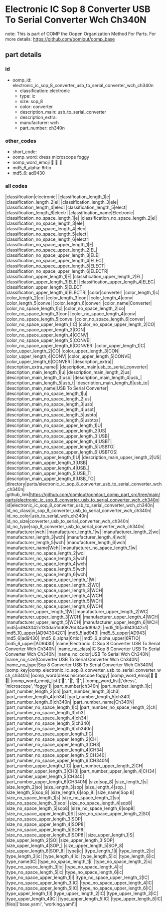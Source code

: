 # Electronic IC Sop 8 Converter USB To Serial Converter Wch Ch340N  

note: This is part of OOMP the Oopen Organization Method For Parts. For more details: https://github.com/oomlout/oomp_base

##  part details





### id
* oomp_id: electronic_ic_sop_8_converter_usb_to_serial_converter_wch_ch340n
  * classification: electronic
  * type: ic
  * size: sop_8
  * color: converter
  * description_main: usb_to_serial_converter
  * description_extra: 
  * manufacturer: wch
  * part_number: ch340n

### other_codes
* short_code: 
* oomp_word: dress microscope foggy
* oomp_word_emoji :dress: :microscope: :foggy:
* md5_6_alpha: 6rtio
* md5_6: ad9430

### all codes 
|classification|electronic|
|classification_length_1|e|
|classification_length_2|el|
|classification_length_3|ele|
|classification_length_4|elec|
|classification_length_5|elect|
|classification_length_6|electr|
|classification_name|Electronic|
|classification_no_space_length_1|e|
|classification_no_space_length_2|el|
|classification_no_space_length_3|ele|
|classification_no_space_length_4|elec|
|classification_no_space_length_5|elect|
|classification_no_space_length_6|electr|
|classification_no_space_upper_length_1|E|
|classification_no_space_upper_length_2|EL|
|classification_no_space_upper_length_3|ELE|
|classification_no_space_upper_length_4|ELEC|
|classification_no_space_upper_length_5|ELECT|
|classification_no_space_upper_length_6|ELECTR|
|classification_upper_length_1|E|
|classification_upper_length_2|EL|
|classification_upper_length_3|ELE|
|classification_upper_length_4|ELEC|
|classification_upper_length_5|ELECT|
|classification_upper_length_6|ELECTR|
|color|converter|
|color_length_1|c|
|color_length_2|co|
|color_length_3|con|
|color_length_4|conv|
|color_length_5|conve|
|color_length_6|conver|
|color_name|Converter|
|color_no_space_length_1|c|
|color_no_space_length_2|co|
|color_no_space_length_3|con|
|color_no_space_length_4|conv|
|color_no_space_length_5|conve|
|color_no_space_length_6|conver|
|color_no_space_upper_length_1|C|
|color_no_space_upper_length_2|CO|
|color_no_space_upper_length_3|CON|
|color_no_space_upper_length_4|CONV|
|color_no_space_upper_length_5|CONVE|
|color_no_space_upper_length_6|CONVER|
|color_upper_length_1|C|
|color_upper_length_2|CO|
|color_upper_length_3|CON|
|color_upper_length_4|CONV|
|color_upper_length_5|CONVE|
|color_upper_length_6|CONVER|
|description_extra||
|description_extra_name||
|description_main|usb_to_serial_converter|
|description_main_length_1|u|
|description_main_length_2|us|
|description_main_length_3|usb|
|description_main_length_4|usb_|
|description_main_length_5|usb_t|
|description_main_length_6|usb_to|
|description_main_name|USB To Serial Converter|
|description_main_no_space_length_1|u|
|description_main_no_space_length_2|us|
|description_main_no_space_length_3|usb|
|description_main_no_space_length_4|usbt|
|description_main_no_space_length_5|usbto|
|description_main_no_space_length_6|usbtos|
|description_main_no_space_upper_length_1|U|
|description_main_no_space_upper_length_2|US|
|description_main_no_space_upper_length_3|USB|
|description_main_no_space_upper_length_4|USBT|
|description_main_no_space_upper_length_5|USBTO|
|description_main_no_space_upper_length_6|USBTOS|
|description_main_upper_length_1|U|
|description_main_upper_length_2|US|
|description_main_upper_length_3|USB|
|description_main_upper_length_4|USB_|
|description_main_upper_length_5|USB_T|
|description_main_upper_length_6|USB_TO|
|directory|parts/electronic_ic_sop_8_converter_usb_to_serial_converter_wch_ch340n|
|github_link|https://github.com/oomlout/oomlout_oomp_part_src/tree/main/parts/electronic_ic_sop_8_converter_usb_to_serial_converter_wch_ch340n|
|id|electronic_ic_sop_8_converter_usb_to_serial_converter_wch_ch340n|
|id_no_class|ic_sop_8_converter_usb_to_serial_converter_wch_ch340n|
|id_no_color|usb_to_serial_wch_ch340n|
|id_no_size|converter_usb_to_serial_converter_wch_ch340n|
|id_no_type|sop_8_converter_usb_to_serial_converter_wch_ch340n|
|manufacturer|wch|
|manufacturer_length_1|w|
|manufacturer_length_2|wc|
|manufacturer_length_3|wch|
|manufacturer_length_4|wch|
|manufacturer_length_5|wch|
|manufacturer_length_6|wch|
|manufacturer_name|Wch|
|manufacturer_no_space_length_1|w|
|manufacturer_no_space_length_2|wc|
|manufacturer_no_space_length_3|wch|
|manufacturer_no_space_length_4|wch|
|manufacturer_no_space_length_5|wch|
|manufacturer_no_space_length_6|wch|
|manufacturer_no_space_upper_length_1|W|
|manufacturer_no_space_upper_length_2|WC|
|manufacturer_no_space_upper_length_3|WCH|
|manufacturer_no_space_upper_length_4|WCH|
|manufacturer_no_space_upper_length_5|WCH|
|manufacturer_no_space_upper_length_6|WCH|
|manufacturer_upper_length_1|W|
|manufacturer_upper_length_2|WC|
|manufacturer_upper_length_3|WCH|
|manufacturer_upper_length_4|WCH|
|manufacturer_upper_length_5|WCH|
|manufacturer_upper_length_6|WCH|
|md5|ad943042c130da51dd0876d34a6d99a2|
|md5_10|ad943042c1|
|md5_10_upper|AD943042C1|
|md5_5|ad943|
|md5_5_upper|AD943|
|md5_6|ad9430|
|md5_6_alpha|6rtio|
|md5_6_alpha_upper|6RTIO|
|md5_6_upper|AD9430|
|name|Electronic IC Sop 8 Converter USB To Serial Converter Wch Ch340N|
|name_no_class|IC Sop 8 Converter USB To Serial Converter Wch Ch340N|
|name_no_color|USB To Serial Wch Ch340N|
|name_no_size|Converter USB To Serial Converter Wch Ch340N|
|name_no_type|Sop 8 Converter USB To Serial Converter Wch Ch340N|
|oomp_key|oomp_electronic_ic_sop_8_converter_usb_to_serial_converter_wch_ch340n|
|oomp_word|dress microscope foggy|
|oomp_word_emoji|:dress: :microscope: :foggy:|
|oomp_word_emoji_list|[':dress:', ':microscope:', ':foggy:']|
|oomp_word_list|['dress', 'microscope', 'foggy']|
|part_number|ch340n|
|part_number_length_1|c|
|part_number_length_2|ch|
|part_number_length_3|ch3|
|part_number_length_4|ch34|
|part_number_length_5|ch340|
|part_number_length_6|ch340n|
|part_number_name|Ch340N|
|part_number_no_space_length_1|c|
|part_number_no_space_length_2|ch|
|part_number_no_space_length_3|ch3|
|part_number_no_space_length_4|ch34|
|part_number_no_space_length_5|ch340|
|part_number_no_space_length_6|ch340n|
|part_number_no_space_upper_length_1|C|
|part_number_no_space_upper_length_2|CH|
|part_number_no_space_upper_length_3|CH3|
|part_number_no_space_upper_length_4|CH34|
|part_number_no_space_upper_length_5|CH340|
|part_number_no_space_upper_length_6|CH340N|
|part_number_upper_length_1|C|
|part_number_upper_length_2|CH|
|part_number_upper_length_3|CH3|
|part_number_upper_length_4|CH34|
|part_number_upper_length_5|CH340|
|part_number_upper_length_6|CH340N|
|size|sop_8|
|size_length_1|s|
|size_length_2|so|
|size_length_3|sop|
|size_length_4|sop_|
|size_length_5|sop_8|
|size_length_6|sop_8|
|size_name|Sop 8|
|size_no_space_length_1|s|
|size_no_space_length_2|so|
|size_no_space_length_3|sop|
|size_no_space_length_4|sop8|
|size_no_space_length_5|sop8|
|size_no_space_length_6|sop8|
|size_no_space_upper_length_1|S|
|size_no_space_upper_length_2|SO|
|size_no_space_upper_length_3|SOP|
|size_no_space_upper_length_4|SOP8|
|size_no_space_upper_length_5|SOP8|
|size_no_space_upper_length_6|SOP8|
|size_upper_length_1|S|
|size_upper_length_2|SO|
|size_upper_length_3|SOP|
|size_upper_length_4|SOP_|
|size_upper_length_5|SOP_8|
|size_upper_length_6|SOP_8|
|type|ic|
|type_length_1|i|
|type_length_2|ic|
|type_length_3|ic|
|type_length_4|ic|
|type_length_5|ic|
|type_length_6|ic|
|type_name|IC|
|type_no_space_length_1|i|
|type_no_space_length_2|ic|
|type_no_space_length_3|ic|
|type_no_space_length_4|ic|
|type_no_space_length_5|ic|
|type_no_space_length_6|ic|
|type_no_space_upper_length_1|I|
|type_no_space_upper_length_2|IC|
|type_no_space_upper_length_3|IC|
|type_no_space_upper_length_4|IC|
|type_no_space_upper_length_5|IC|
|type_no_space_upper_length_6|IC|
|type_upper_length_1|I|
|type_upper_length_2|IC|
|type_upper_length_3|IC|
|type_upper_length_4|IC|
|type_upper_length_5|IC|
|type_upper_length_6|IC|
|files|['base.yaml', 'working.yaml']|
